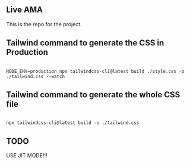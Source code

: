 ## Live AMA

This is the repo for the project.

## Tailwind command to generate the CSS in Production

```

NODE_ENV=production npx tailwindcss-cli@latest build ./style.css -o ./tailwind.css --watch

```

## Tailwind command to generate the whole CSS file

```

npx tailwindcss-cli@latest build -o ./tailwind.css

```

## TODO

USE JIT MODE!!!
